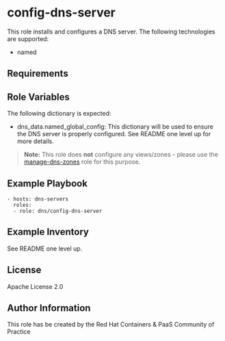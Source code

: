 config-dns-server
=================

This role installs and configures a DNS server. The following technologies are supported:

  - named


Requirements
------------


Role Variables
--------------

The following dictionary is expected:

  - dns_data.named_global_config: This dictionary will be used to ensure the DNS server is properly configured. See README one level up for more details.

> **Note:** This role does **not** configure any views/zones - please use the [manage-dns-zones](../manage-dns-zones-bind) role for this purpose.


Example Playbook
----------------

```
- hosts: dns-servers
  roles:
  - role: dns/config-dns-server
```

Example Inventory
----------------

See README one level up.


License
-------

Apache License 2.0


Author Information
------------------

This role has be created by the Red Hat Containers & PaaS Community of Practice
